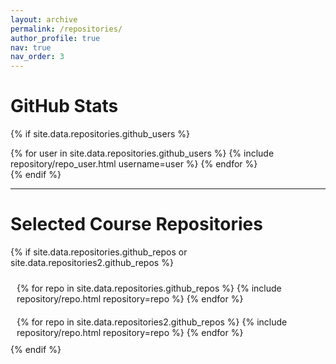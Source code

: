 ```yaml
---
layout: archive
permalink: /repositories/
author_profile: true
nav: true
nav_order: 3
---
```




GitHub Stats
====
{% if site.data.repositories.github_users %}
<div class="repositories d-flex flex-wrap flex-md-row flex-column justify-content-between align-items-center">
  {% for user in site.data.repositories.github_users %}
    {% include repository/repo_user.html username=user %}
  {% endfor %}
</div>
{% endif %}

---

Selected Course Repositories
====
{% if site.data.repositories.github_repos or site.data.repositories2.github_repos %}
<div style="display: flex; flex-wrap: wrap; justify-content: center;">

  <!-- First Column -->
  <div style="flex: 1 1 300px; padding: 10px;">
    {% for repo in site.data.repositories.github_repos %}
      {% include repository/repo.html repository=repo %}
    {% endfor %}
  </div>

  <!-- Second Column -->
  <div style="flex: 1 1 300px; padding: 10px;">
    {% for repo in site.data.repositories2.github_repos %}
      {% include repository/repo.html repository=repo %}
    {% endfor %}
  </div>

</div>
{% endif %}








